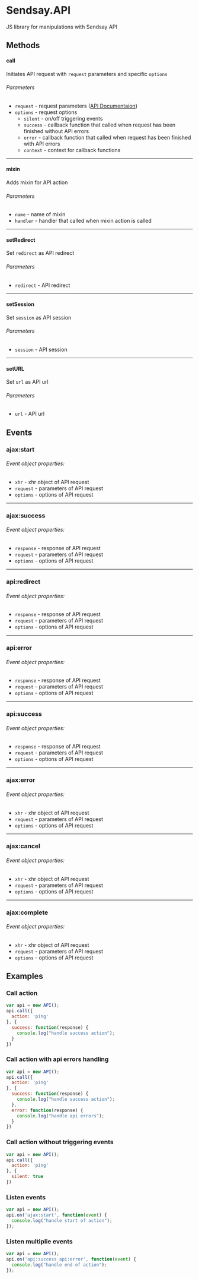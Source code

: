 # Sendsay.API

JS library for manipulations with Sendsay API


## Methods

#### call
Initiates API request with `request` parameters and specific `options`
###### Parameters
* `request` - request parameters ([API Documentaion](https://sendsay.ru/api/api.html))
* `options` - request options 
  * `silent` - on/off triggering events
  * `success` - callback function that called when request has been finished without API errors
  * `error` -  callback function that called when request has been finished with API errors
  * `context` - context for callback functions

----
#### mixin
Adds mixin for API action
###### Parameters
* `name` - name of mixin
* `handler` - handler that called when mixin action is called

----
#### setRedirect
Set `redirect` as API redirect
###### Parameters
* `redirect` - API redirect

----
#### setSession
Set `session` as API session
###### Parameters
* `session` - API session

----
#### setURL
Set `url` as API url
###### Parameters
* `url` - API url

## Events
### ajax:start
###### Event object properties:
* `xhr` - xhr object of API request
* `request` - parameters of API request
* `options` - options of API request

----
### ajax:success
###### Event object properties:
* `response` - response of API request
* `request` - parameters of API request
* `options` - options of API request

----
### api:redirect
###### Event object properties:
* `response` - response of API request
* `request` - parameters of API request
* `options` - options of API request

----
### api:error
###### Event object properties:
* `response` - response of API request
* `request` - parameters of API request
* `options` - options of API request

----
### api:success
###### Event object properties:
* `response` - response of API request
* `request` - parameters of API request
* `options` - options of API request

----
### ajax:error
###### Event object properties:
* `xhr` - xhr object of API request
* `request` - parameters of API request
* `options` - options of API request

----
### ajax:cancel
###### Event object properties:
* `xhr` - xhr object of API request
* `request` - parameters of API request
* `options` - options of API request

----
### ajax:complete
###### Event object properties:
* `xhr` - xhr object of API request
* `request` - parameters of API request
* `options` - options of API request

## Examples

### Call action

```js
var api = new API();
api.call({
  action: 'ping'  
}, {
  success: function(response) {
    console.log("handle success action");
  }
})
```

### Call action with api errors handling

```js
var api = new API();
api.call({
  action: 'ping'  
}, {
  success: function(response) {
    console.log("handle success action");
  },
  error: function(response) {
    console.log("handle api errors");
  }
})
```

### Call action without triggering events

```js
var api = new API();
api.call({
  action: 'ping'  
}, {
  silent: true
})
```

### Listen events

```js
var api = new API();
api.on('ajax:start', function(event) {
  console.log("handle start of action");
});
```

### Listen multiplie events

```js
var api = new API();
api.on('api:success api:error', function(event) {
  console.log("handle end of action");
});
```